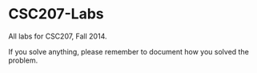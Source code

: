 CSC207-Labs
===========

All labs for CSC207, Fall 2014.


If you solve anything, please remember to document how you solved the problem. 
